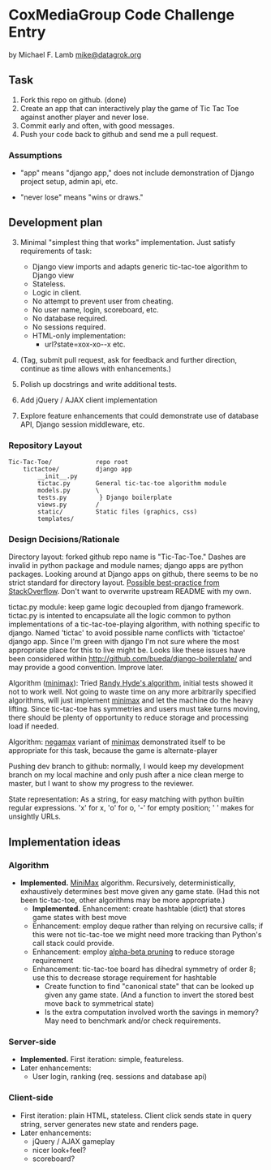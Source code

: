 # CoxMediaGroup Code Challenge Entry

by Michael F. Lamb <mike@datagrok.org>

## Task

1. Fork this repo on github. (done)
2. Create an app that can interactively play the game of Tic Tac Toe against another player and never lose.
3. Commit early and often, with good messages.
4. Push your code back to github and send me a pull request.

### Assumptions

- "app" means "django app," does not include demonstration of Django project setup, admin api, etc.

- "never lose" means "wins or draws."

## Development plan

3. Minimal "simplest thing that works" implementation. Just satisfy requirements of task:

	- Django view imports and adapts generic tic-tac-toe algorithm to Django view
	- Stateless.
	- Logic in client.
	- No attempt to prevent user from cheating.
	- No user name, login, scoreboard, etc.
	- No database required.
	- No sessions required.
	- HTML-only implementation:
		- url?state=xox-xo--x etc.

4. (Tag, submit pull request, ask for feedback and further direction, continue as time allows with enhancements.)

5. Polish up docstrings and write additional tests.

6. Add jQuery / AJAX client implementation

7. Explore feature enhancements that could demonstrate use of database API,
Django session middleware, etc.

### Repository Layout

	Tic-Tac-Toe/            repo root
		tictactoe/          django app
			__init__.py
			tictac.py       General tic-tac-toe algorithm module
			models.py       \
			tests.py         } Django boilerplate
			views.py        /
			static/			Static files (graphics, css)
			templates/


### Design Decisions/Rationale

Directory layout: forked github repo name is "Tic-Tac-Toe." Dashes are invalid in python package and module names; django apps are python packages. Looking around at Django apps on github, there seems to be no strict standard for directory layout. [Possible best-practice from StackOverflow][2]. Don't want to overwrite upstream README with my own.

tictac.py module: keep game logic decoupled from django framework. tictac.py is intented to encapsulate all the logic common to python implementations of a tic-tac-toe-playing algorithm, with nothing specific to django. Named 'tictac' to avoid possible name conflicts with 'tictactoe' django app. Since I'm green with django I'm not sure where the most appropriate place for this to live might be. Looks like these issues have been considered within http://github.com/bueda/django-boilerplate/ and may provide a good convention. Improve later.

Algorithm ([minimax]): Tried [Randy Hyde's algorithm][1], initial tests showed it not to work well. Not going to waste time on any more arbitrarily specified algorithms, will just implement [minimax] and let the machine do the heavy lifting. Since tic-tac-toe has symmetries and users must take turns moving, there should be plenty of opportunity to reduce storage and processing load if needed.

Algorithm: [negamax] variant of [minimax] demonstrated itself to be appropriate for this task, because the game is alternate-player

[1]: http://webster.cs.ucr.edu/AsmTools/MASM/TicTacToe/ttt_1.html
[2]: http://stackoverflow.com/questions/4479901/django-shared-library-classes
[negamax]: http://en.wikipedia.org/wiki/Negamax

Pushing dev branch to github: normally, I would keep my development branch on my local machine and only push after a nice clean merge to master, but I want to show my progress to the reviewer.

State representation: As a string, for easy matching with python builtin regular expressions. 'x' for x, 'o' for o, '-' for empty position; ' ' makes for unsightly URLs.

## Implementation ideas

### Algorithm

- **Implemented.** [MiniMax] algorithm. Recursively, deterministically, exhaustively determines best move given any game state. (Had this not been tic-tac-toe, other algorithms may be more appropriate.)
	- **Implemented.** Enhancement: create hashtable (dict) that stores game states with best move
	- Enhancement: employ deque rather than relying on recursive calls; if this were not tic-tac-toe we might need more tracking than Python's call stack could provide.
	- Enhancement: employ [alpha-beta pruning] to reduce storage requirement
	- Enhancement: tic-tac-toe board has dihedral symmetry of order 8; use this to decrease storage requirement for hashtable
		- Create function to find "canonical state" that can be looked up given any game state. (And a function to invert the stored best move back to symmetrical state)
		- Is the extra computation involved worth the savings in memory? May need to benchmark and/or check requirements.

[minimax]: http://en.wikipedia.org/wiki/Minimax#Minimax_algorithm_with_alternate_moves
[alpha-beta pruning]: http://en.wikipedia.org/wiki/Alpha-beta_pruning

### Server-side

- **Implemented.** First iteration: simple, featureless.
- Later enhancements:
	- User login, ranking (req. sessions and database api)

### Client-side

- First iteration: plain HTML, stateless. Client click sends state in query string, server generates new state and renders page.
- Later enhancements:
	- jQuery / AJAX gameplay
	- nicer look+feel?
	- scoreboard?

<!-- vim: set ft=mkd: -->
